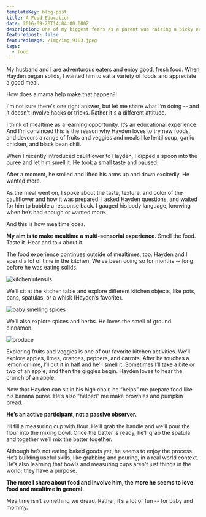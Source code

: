```yaml
---
templateKey: blog-post
title: A Food Education
date: 2016-09-20T14:04:00.000Z
description: One of my biggest fears as a parent was raising a picky eater.
featuredpost: false
featuredimage: /img/img_9183.jpeg
tags:
  - food
---
```



M﻿y husband and I are adventurous eaters and enjoy good, fresh food. When Hayden began solids, I wanted him to eat a variety of foods and appreciate a good meal.

How does a mama help make that happen?!

I﻿'m not sure there's one right answer, but let me share what I’m doing -- and it doesn't involve hacks or tricks. Rather it's a different attitude. 

I think of mealtime as a learning opportunity. It’s an educational experience. And I’m convinced this is the reason why Hayden loves to try new foods, and devours a range of fruits and veggies and meals like lentil soup, garlic chicken, and black bean chili. 

When I recently introduced cauliflower to Hayden, I dipped a spoon into the puree and let him smell it. He took a small taste and paused. 

After a moment, he smiled and lifted his arms up and down excitedly. He wanted more. 

As the meal went on, I spoke about the taste, texture, and color of the cauliflower and how it was prepared. I asked Hayden questions, and waited for him to babble a response back. I gauged his body language, knowing when he’s had enough or wanted more.

And this is how mealtime goes. 

**My aim is to make mealtime a multi-sensorial experience**. Smell the food. Taste it. Hear and talk about it. 

The food experience continues outside of mealtimes, too. Hayden and I spend a lot of time in the kitchen. We’ve been doing so for months -- long before he was eating solids. 

![kitchen utensils](/img/img_9253.jpeg)

We’ll sit at the kitchen table and explore different kitchen objects, like pots, pans, spatulas, or a whisk (Hayden’s favorite). 

![baby smelling spices](/img/screen-shot-2022-10-03-at-4.41.31-pm.png)

We’ll also explore spices and herbs. He loves the smell of ground cinnamon. 

![produce](/img/img_9252.jpeg)

Exploring fruits and veggies is one of our favorite kitchen activities. We’ll explore apples, limes, oranges, peppers, and carrots. After he touches a lemon or lime, I’ll cut it in half and he’ll smell it. Sometimes I’ll take a bite or two of an apple, and then the giggles begin. Hayden loves to hear the crunch of an apple. 

Now that Hayden can sit in his high chair, he “helps” me prepare food like his banana puree. He’s also “helped” me make brownies and pumpkin bread. 

**He’s an active participant, not a passive observer.** 

I’ll fill a measuring cup with flour. He’ll grab the handle and we’ll pour the flour into the mixing bowl. Once the batter is ready, he’ll grab the spatula and together we’ll mix the batter together.

Although he’s not eating baked goods yet, he seems to enjoy the process. He’s building useful skills, like grabbing and pouring, in a real world context. He’s also learning that bowls and measuring cups aren't just things in the world; they have a purpose. 

**The more I share about food and involve him, the more he seems to love food and mealtime in general.** 

Mealtime isn’t something we dread. Rather, it’s a lot of fun -- for baby and mommy.